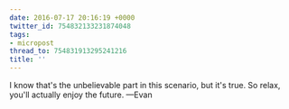 ```yaml
---
date: 2016-07-17 20:16:19 +0000
twitter_id: 754832133231874048
tags:
- micropost
thread_to: 754831913295241216
title: ''
---
```


I know that's the unbelievable part in this scenario, but it's true. So relax, you'll actually enjoy the future. —Evan
